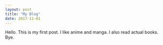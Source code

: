 ```yaml
---
layout: post
title: "My Blog"
date: 2017-11-01
---
```


Hello. This is my first post. I like anime and manga. I also read actual books. Bye.
